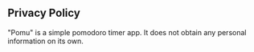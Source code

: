 ## Privacy Policy

"Pomu" is a simple pomodoro timer app. It does not obtain any personal information on its own.
